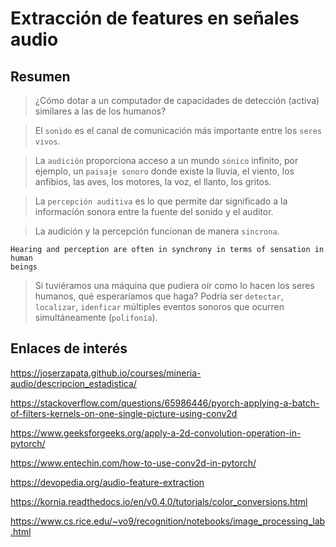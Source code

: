 # Extracción de features en señales audio

## Resumen

> ¿Cómo dotar a un computador de capacidades de detección (activa) similares a las de los humanos?

> El `sonido` es el canal de comunicación más importante entre los `seres vivos`.

> La `audición` proporciona acceso a un mundo `sónico` infinito, por ejemplo, un `paisaje sonoro` donde existe la lluvia, el viento, los anfibios, las aves, los motores, la voz, el llanto, los gritos.

> La `percepción auditiva` es lo que permite dar significado a la información sonora entre la fuente del sonido y el auditor.

> La audición y la percepción funcionan de manera `sincrona`.

```{note}
Hearing and perception are often in synchrony in terms of sensation in human
beings
```

> Si tuviéramos una máquina que pudiera oír como lo hacen los seres humanos, qué esperaríamos que haga? Podría ser `detectar`, `localizar`, `idenficar` múltiples eventos sonoros que ocurren simultáneamente (`polifonía`).

## Enlaces de interés

https://joserzapata.github.io/courses/mineria-audio/descripcion_estadistica/

https://stackoverflow.com/questions/65986446/pyorch-applying-a-batch-of-filters-kernels-on-one-single-picture-using-conv2d

https://www.geeksforgeeks.org/apply-a-2d-convolution-operation-in-pytorch/

https://www.entechin.com/how-to-use-conv2d-in-pytorch/

https://devopedia.org/audio-feature-extraction

https://kornia.readthedocs.io/en/v0.4.0/tutorials/color_conversions.html

https://www.cs.rice.edu/~vo9/recognition/notebooks/image_processing_lab.html
